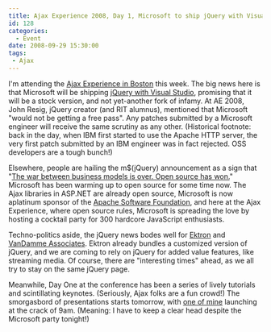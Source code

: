 ```yaml
---
title: Ajax Experience 2008, Day 1, Microsoft to ship jQuery with Visual Studio
id: 128
categories:
  - Event
date: 2008-09-29 15:30:00
tags: 
 - Ajax
---
```


I'm attending the [Ajax Experience in Boston](http://ajaxexperience.techtarget.com/html/index.html "Ajax Experience in Boston") this week. The big news here is that Microsoft will be shipping [jQuery with Visual Studio](http://weblogs.asp.net/scottgu/archive/2008/09/28/jquery-and-microsoft.aspx "jQuery with Visual Studio"), promising that it will be a stock version, and not yet-another fork of infamy. At AE 2008, John Resig, jQuery creator (and RIT alumnus), mentioned that Microsoft "would not be getting a free pass". Any patches submitted by a Microsoft engineer will receive the same scrutiny as any other. (Historical footnote: back in the day, when IBM first started to use the Apache HTTP server, the very first patch submitted by an IBM engineer was in fact rejected. OSS developers are a tough bunch!)

Elsewhere, people are hailing the m$(jQuery) announcement as a sign that "[The war between business models is over. Open source has won.](http://blogs.zdnet.com/open-source/?p=2939 "The war between business models is over. Open source has won.")" Microsoft has been warming up to open source for some time now. The Ajax libraries in ASP.NET are already open source, Microsoft is now aplatinum sponsor of the [Apache Software Foundation](http://www.apache.org/foundation/thanks.html "Apache Software Foundation"), and here at the Ajax Experience, where open source rules, Microsoft is spreading the love by hosting a cocktail party for 300 hardcore JavaScript enthusiasts.

Techno-politics aside, the jQuery news bodes well for [Ektron](http://www.ektron.com/ "Ektron") and [VanDamme Associates](http://www.blogger.com/ "VanDamme Associates"). Ektron already bundles a customized version of jQuery, and we are coming to rely on jQuery for added value features, like streaming media. Of course, there are "interesting times" ahead, as we all try to stay on the same jQuery page.

Meanwhile, Day One at the conference has been a series of lively tutorials and scintillating keynotes. (Seriously, Ajax folks are a fun crowd!) The smorgasbord of presentations starts tomorrow, with [one of mine](http://ajaxexperience.techtarget.com/east/html/server.html#THustedTaglibs "one of mine") launching at the crack of 9am. (Meaning: I have to keep a clear head despite the Microsoft party tonight!)